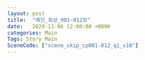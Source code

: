 ```yaml
---
layout: post
title:  "메인_회상_001~012장"
date:   2020-11-06 12:00:00 +0000
categories: Main
Tags: Story Main
SceneCode: ["scene_skip_cp001-012_q1_s10"]
---
```


